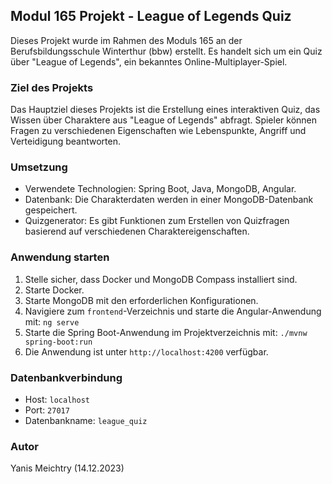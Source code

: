 ## Modul 165 Projekt - League of Legends Quiz

Dieses Projekt wurde im Rahmen des Moduls 165 an der Berufsbildungsschule Winterthur (bbw) erstellt. Es handelt sich um ein Quiz über "League of Legends", ein bekanntes Online-Multiplayer-Spiel.

### Ziel des Projekts
Das Hauptziel dieses Projekts ist die Erstellung eines interaktiven Quiz, das Wissen über Charaktere aus "League of Legends" abfragt. Spieler können Fragen zu verschiedenen Eigenschaften wie Lebenspunkte, Angriff und Verteidigung beantworten.

### Umsetzung
- Verwendete Technologien: Spring Boot, Java, MongoDB, Angular.
- Datenbank: Die Charakterdaten werden in einer MongoDB-Datenbank gespeichert.
- Quizgenerator: Es gibt Funktionen zum Erstellen von Quizfragen basierend auf verschiedenen Charaktereigenschaften.

### Anwendung starten
1. Stelle sicher, dass Docker und MongoDB Compass installiert sind.
2. Starte Docker.
3. Starte MongoDB mit den erforderlichen Konfigurationen.
4. Navigiere zum `frontend`-Verzeichnis und starte die Angular-Anwendung mit: `ng serve`
5. Starte die Spring Boot-Anwendung im Projektverzeichnis mit: `./mvnw spring-boot:run`
6. Die Anwendung ist unter `http://localhost:4200` verfügbar.

### Datenbankverbindung
- Host: `localhost`
- Port: `27017`
- Datenbankname: `league_quiz`

### Autor
Yanis Meichtry
(14.12.2023)
